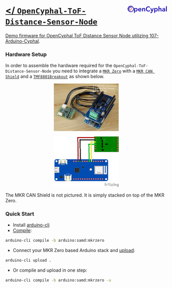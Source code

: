<a href="https://opencyphal.org/"><img align="right" src="https://raw.githubusercontent.com/107-systems/.github/main/logo/opencyphal.svg" width="25%"></
`OpenCyphal-ToF-Distance-Sensor-Node`
=================================
Demo firmware for OpenCyphal ToF Distance Sensor Node utilizing [107-Arduino-Cyphal](https://github.com/107-systems/107-Arduino-Cyphal).

### Hardware Setup
In order to assemble the hardware required for the `OpenCyphal-ToF-Distance-Sensor-Node` you need to integrate a [`MKR Zero`](https://store.arduino.cc/mkr-zero) with a [`MKR CAN Shield`](https://store.arduino.cc/arduino-mkr-can-shield) and a [`TMF8801Breakout`](https://github.com/generationmake/TMF8801Breakout) as shown below.

<p align="center">
  <img src="extras/opencyphal-tof-distance-sensor-node-arduino-stack.jpg" width="40%">
</p>

<p align="center">
  <img src="extras/TMF8801Breakout_Basic_bb.png" width="40%">
</p>

The MKR CAN Shield is not pictured. It is simply stacked on top of the MKR Zero.

### Quick Start
* Install [arduino-cli](https://arduino.github.io/arduino-cli/latest/installation)
* [Compile](https://arduino.github.io/arduino-cli/latest/commands/arduino-cli_compile/):
```bash
arduino-cli compile -b arduino:samd:mkrzero
```
* Connect your MKR Zero based Arduino stack and [upload](https://arduino.github.io/arduino-cli/latest/commands/arduino-cli_upload/):
```bash
arduino-cli upload .
```
* Or compile and upload in one step:
```bash
arduino-cli compile -b arduino:samd:mkrzero -u
